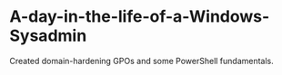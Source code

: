 # A-day-in-the-life-of-a-Windows-Sysadmin
Created domain-hardening GPOs and some PowerShell fundamentals.
